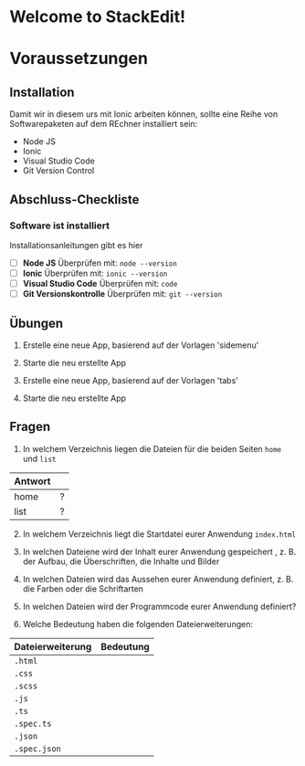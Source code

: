 # Welcome to StackEdit!

# Voraussetzungen

## Installation
Damit wir in diesem urs mit Ionic arbeiten können, sollte eine Reihe von Softwarepaketen auf dem REchner installiert sein:

- Node JS
- Ionic
- Visual Studio Code
- Git Version Control


## Abschluss-Checkliste

### Software ist installiert
Installationsanleitungen gibt es hier

- [ ] **Node JS** 
Überprüfen mit: `node --version`
- [ ] **Ionic** 
Überprüfen mit: `ionic --version`
- [ ] **Visual Studio Code** 
Überprüfen mit:  `code`
- [ ] **Git Versionskontrolle**
Überprüfen mit: `git --version`

## Übungen

 1. Erstelle eine neue App, basierend auf der Vorlagen 'sidemenu'

 2. Starte die neu erstellte App

 3. Erstelle eine neue App, basierend auf der Vorlagen 'tabs'

 4. Starte die neu erstellte App

## Fragen

1. In welchem Verzeichnis liegen die Dateien für die beiden Seiten `home` und `list`

| Antwort |        |
| :------ | :----- |
| home    | ?      |
| list    | ?      |


2. In welchem Verzeichnis liegt die Startdatei eurer Anwendung `index.html`

3. In welchen Dateiene wird der Inhalt eurer Anwendung gespeichert , z. B. der Aufbau, die Überschriften, die Inhalte und Bilder

4. In welchen Dateien wird das Aussehen eurer Anwendung definiert, z. B. die Farben oder die Schriftarten

5. In welchen Dateien wird der Programmcode eurer Anwendung definiert?

6. Welche Bedeutung haben die folgenden Dateierweiterungen:

| Dateierweiterung | Bedeutung  |
| ---------------- |:----------:|
| `.html`          |            |
| `.css`           |            |
| `.scss`          |            |
| `.js`            |            |
| `.ts`            |            |
| `.spec.ts`       |            |
| `.json`          |            |
| `.spec.json`     |            |

